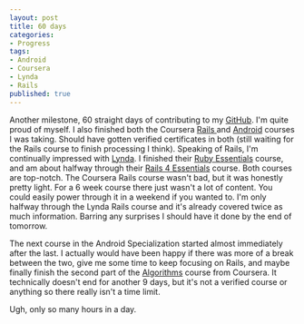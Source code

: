 ```yaml
---
layout: post
title: 60 days
categories:
- Progress
tags:
- Android
- Coursera
- Lynda
- Rails
published: true
---
```


Another milestone, 60 straight days of contributing to my <a href="https://github.com/TaylorHuston" target="_blank">GitHub</a>. I'm quite proud of myself. I also finished both the Coursera <a href="https://class.coursera.org/webapplications-003" target="_blank">Rails </a>and <a href="https://www.coursera.org/account/accomplishments/certificate/3EV3GP8MUW" target="_blank">Android</a> courses I was taking. Should have gotten verified certificates in both (still waiting for the Rails course to finish processing I think). Speaking of Rails, I'm continually impressed with <a href="http://www.lynda.com/" target="_blank">Lynda</a>. I finished their <a href="http://www.lynda.com/ViewCertificate/E2C415354F124097B7F4422CADA35F49" target="_blank">Ruby Essentials</a> course, and am about halfway through their <a href="http://www.lynda.com/Ruby-Rails-tutorials/Ruby-Rails-4-Essential-Training/139989-2.html" target="_blank">Rails 4 Essentials</a> course. Both courses are top-notch. The Coursera Rails course wasn't bad, but it was honestly pretty light. For a 6 week course there just wasn't a lot of content. You could easily power through it in a weekend if you wanted to. I'm only halfway through the Lynda Rails course and it's already covered twice as much information. Barring any surprises I should have it done by the end of tomorrow.</p>

The next course in the Android Specialization started almost immediately after the last. I actually would have been happy if there was more of a break between the two, give me some time to keep focusing on Rails, and maybe finally finish the second part of the <a href="https://class.coursera.org/algs4partII-005/" target="_blank">Algorithms</a> course from Coursera. It technically doesn't end for another 9 days, but it's not a verified course or anything so there really isn't a time limit.

Ugh, only so many hours in a day.

